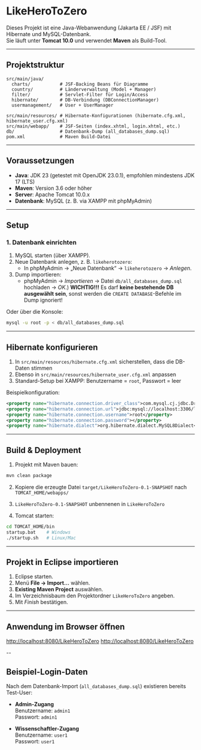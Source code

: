 # LikeHeroToZero

Dieses Projekt ist eine Java-Webanwendung (Jakarta EE / JSF) mit Hibernate und MySQL-Datenbank.  
Sie läuft unter **Tomcat 10.0** und verwendet **Maven** als Build-Tool.  

---

## Projektstruktur

```
src/main/java/
  charts/           # JSF-Backing Beans für Diagramme
  country/          # Länderverwaltung (Model + Manager)
  filter/           # Servlet-Filter für Login/Access
  hibernate/        # DB-Verbindung (DBConnectionManager)
  usermanagement/   # User + UserManager

src/main/resources/ # Hibernate-Konfigurationen (hibernate.cfg.xml, hibernate_user.cfg.xml)
src/main/webapp/    # JSF-Seiten (index.xhtml, login.xhtml, etc.)
db/                 # Datenbank-Dump (all_databases_dump.sql)
pom.xml             # Maven Build-Datei
```

---

## Voraussetzungen

- **Java**: JDK 23 (getestet mit OpenJDK 23.0.1), empfohlen mindestens JDK 17 (LTS)  
- **Maven**: Version 3.6 oder höher  
- **Server**: Apache Tomcat 10.0.x  
- **Datenbank**: MySQL (z. B. via XAMPP mit phpMyAdmin)  

---

## Setup

### 1. Datenbank einrichten

1. MySQL starten (über XAMPP).  
2. Neue Datenbank anlegen, z. B. `likeherotozero`:  
   - In phpMyAdmin → „Neue Datenbank“ → `likeherotozero` → *Anlegen*.  
3. Dump importieren:  
   - phpMyAdmin → *Importieren* → Datei `db/all_databases_dump.sql` hochladen → *OK*.)
     **WICHTIG!!!** Es darf **keine bestehende DB ausgewählt sein**, sonst werden die `CREATE DATABASE`-Befehle im Dump ignoriert!

Oder über die Konsole:  

```bash
mysql -u root -p < db/all_databases_dump.sql
```

---

## Hibernate konfigurieren

1. In `src/main/resources/hibernate.cfg.xml` sicherstellen, dass die DB-Daten stimmen  
2. Ebenso in `src/main/resources/hibernate_user.cfg.xml` anpassen  
3. Standard-Setup bei XAMPP: Benutzername = `root`, Passwort = leer  

Beispielkonfiguration:  

```xml
<property name="hibernate.connection.driver_class">com.mysql.cj.jdbc.Driver</property>
<property name="hibernate.connection.url">jdbc:mysql://localhost:3306/likeherotozero</property>
<property name="hibernate.connection.username">root</property>
<property name="hibernate.connection.password"></property>
<property name="hibernate.dialect">org.hibernate.dialect.MySQL8Dialect</property>
```

---
## Build & Deployment

1. Projekt mit Maven bauen:  

```bash
mvn clean package
```

2. Kopiere die erzeugte Datei `target/LikeHeroToZero-0.1-SNAPSHOT` nach `TOMCAT_HOME/webapps/`  

3. `LikeHeroToZero-0.1-SNAPSHOT` unbennenen in `LikeHeroToZero`

4. Tomcat starten:  

```bash
cd TOMCAT_HOME/bin
startup.bat    # Windows
./startup.sh   # Linux/Mac
```

---

## Projekt in Eclipse importieren

1. Eclipse starten.  
2. Menü **File → Import…** wählen.  
3. **Existing Maven Project** auswählen.  
4. Im Verzeichnisbaum den Projektordner `LikeHeroToZero` angeben.  
5. Mit *Finish* bestätigen.  
---


## Anwendung im Browser öffnen

[http://localhost:8080/LikeHeroToZero](http://localhost:8080/LikeHeroToZero)
[http://localhost:8080/LikeHeroToZero](http://localhost:8080/LikeHeroToZero-0.1-SNAPSHOT)

--
## Beispiel-Login-Daten

Nach dem Datenbank-Import (`all_databases_dump.sql`) existieren bereits Test-User:  

- **Admin-Zugang**  
  Benutzername: `admin1`  
  Passwort: `admin1`  

- **Wissenschaftler-Zugang**  
  Benutzername: `user1`  
  Passwort: `user1`  
